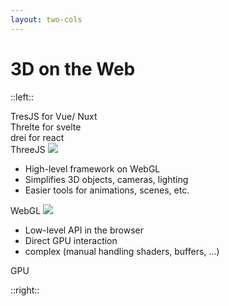 ```yaml
---
layout: two-cols
---
```


# 3D on the Web

::left::

<div class="w-full h-23"></div>

<div class="flex flex-col gap-2 -mt-5">

  <div
    class="flex flex-row justify-center gap-7"
    v-click="4"
  >
    <div
      class="flex flex-col p-1"
      v-mark="{ at: 4, color: '#36ab7a', type: 'box' }"
    >
      <div class="!w-22 shrink-0 flex flex-col">
        <span class="text-primary text-xl">TresJS</span>
        <span class="text-sm color-gray-500">for Vue/ Nuxt</span>
      </div>
    </div>
    <div
      class="flex flex-col p-1"
      v-mark="{ at: 4, color: '#36ab7a', type: 'box' }"
    >
      <div class="!w-22 shrink-0 flex flex-col">
        <span class="text-primary text-xl">Threlte</span>
        <span class="text-sm color-gray-500">for svelte</span>
      </div>
    </div>
    <div
      class="flex flex-col p-1"
      v-mark="{ at: 4, color: '#36ab7a', type: 'box' }"
    >
      <div class="!w-22 shrink-0 flex flex-col">
        <span class="text-primary text-xl">drei</span>
        <span class="text-sm color-gray-500">for react</span>
      </div>
    </div>
  </div>

  <div
    class="flex flex-row justify-between items-center p-1 mx-8"
    v-mark="{ at: 3, color: '#26ab7a', type: 'box' }"
    v-click="3"
  >
    <div class="!w-22 pr-3 shrink-0 flex flex-col">
      <span class="text-primary text-xl">ThreeJS</span>
      <img src="/assets/logos/ThreeJS.png" />
    </div>
    <div class="w-full text-sm">
      <ul>
        <li>High-level framework on WebGL</li>
        <li>Simplifies 3D objects, cameras, lighting</li>
        <li>Easier tools for animations, scenes, etc.</li>
      </ul>
    </div>
  </div>

  <div
    class="flex flex-row justify-between items-center p-1 mx-4"
    v-mark="{ at: 2, color: '#26ab7a', type: 'box' }"
    v-click="2"
  >
    <div class="!w-20 pr-3 shrink-0 flex flex-col">
      <span class="text-primary text-xl">WebGL</span>
      <img src="/assets/logos/WebGL.png" />
    </div>
    <div class="w-full text-sm">
      <ul>
        <li>Low-level API in the browser</li>
        <li>Direct GPU interaction</li>
        <li>complex (manual handling shaders, buffers, ...)</li>
      </ul>
    </div>
  </div>

  <div
    class="flex flex-row justify-center items-center p-3"
    v-mark="{ at: 1, color: '#26ab7a', type: 'box' }"
    v-click="1"
  >
    <span class="text-primary text-xl">GPU</span>
  </div>

</div>

::right::

<div class="relative w-full">
  <Suspense>
    <Demo3DScene />
  </Suspense>
</div>

<!--
Why 3D in the Web?
-> it is interactive against an static image

- Renderer: WebGL
- Libraries: ThreeJS
- Format: gltf/glb (gcode) <- copy existing slide?

benchy 3D example
-->
